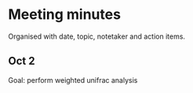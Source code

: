 # Meeting minutes
Organised with date, topic, notetaker and action items.

## Oct 2
Goal: perform weighted unifrac analysis
